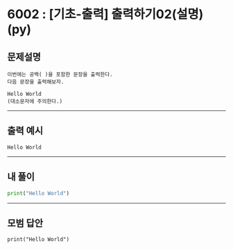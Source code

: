 # 6002 : [기초-출력] 출력하기02(설명)(py)
## 문제설명
```
이번에는 공백( )을 포함한 문장을 출력한다.
다음 문장을 출력해보자.

Hello World
(대소문자에 주의한다.)
```
***
## 출력 예시
~~~
Hello World
~~~
***
## 내 풀이
```python
print("Hello World")
````
***
## 모범 답안
~~~pyhton
print("Hello World")
~~~